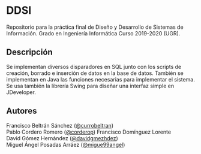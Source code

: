 # DDSI
Repositorio para la práctica final de Diseño y Desarrollo de Sistemas de Información. Grado en Ingeniería Informática Curso 2019-2020 (UGR).

## Descripción
Se implementan diversos disparadores en SQL junto con los scripts de creación, borrado e inserción de datos en la base de datos. También se implementan en Java las funciones necesarias para implementar el sistema. Se usa también la librería Swing para diseñar una interfaz simple en JDeveloper.

## Autores
Francisco Beltrán Sánchez ([@currobeltran](https://github.com/currobeltran))  
Pablo Cordero Romero ([@corderop](https://github.com/corderop)) 
Francisco Domínguez Lorente  
David Gómez Hernández ([@davidgmezhdez](https://github.com/davidgmezhdez))  
Miguel Ángel Posadas Arráez ([@migue99angel](https://github.com/migue99angel))  